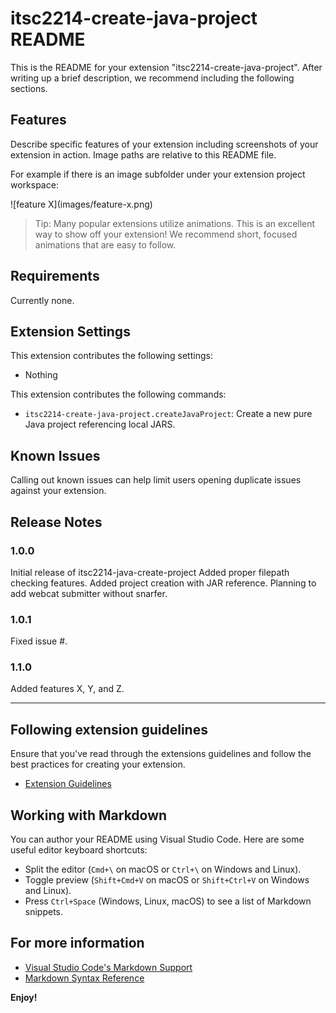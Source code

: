 # itsc2214-create-java-project README

This is the README for your extension "itsc2214-create-java-project". After writing up a brief description, we recommend including the following sections.

## Features

Describe specific features of your extension including screenshots of your extension in action. Image paths are relative to this README file.

For example if there is an image subfolder under your extension project workspace:

\!\[feature X\]\(images/feature-x.png\)

> Tip: Many popular extensions utilize animations. This is an excellent way to show off your extension! We recommend short, focused animations that are easy to follow.

## Requirements

Currently none.

## Extension Settings

This extension contributes the following settings:
* Nothing


This extension contributes the following commands:
* `itsc2214-create-java-project.createJavaProject`: Create a new pure Java project referencing local JARS.

## Known Issues

Calling out known issues can help limit users opening duplicate issues against your extension.

## Release Notes

### 1.0.0

Initial release of itsc2214-java-create-project
Added proper filepath checking features.
Added project creation with JAR reference.
Planning to add webcat submitter without snarfer.

### 1.0.1

Fixed issue #.

### 1.1.0

Added features X, Y, and Z.

---

## Following extension guidelines

Ensure that you've read through the extensions guidelines and follow the best practices for creating your extension.

* [Extension Guidelines](https://code.visualstudio.com/api/references/extension-guidelines)

## Working with Markdown

You can author your README using Visual Studio Code. Here are some useful editor keyboard shortcuts:

* Split the editor (`Cmd+\` on macOS or `Ctrl+\` on Windows and Linux).
* Toggle preview (`Shift+Cmd+V` on macOS or `Shift+Ctrl+V` on Windows and Linux).
* Press `Ctrl+Space` (Windows, Linux, macOS) to see a list of Markdown snippets.

## For more information

* [Visual Studio Code's Markdown Support](http://code.visualstudio.com/docs/languages/markdown)
* [Markdown Syntax Reference](https://help.github.com/articles/markdown-basics/)

**Enjoy!**
